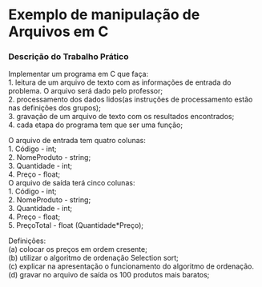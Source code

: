 <h1>Exemplo de manipulação de Arquivos em C</h1>

<h3>Descrição do Trabalho Prático</h3>
<p>Implementar um programa em C que faça:<br/>
1. leitura de um arquivo de texto com as informações de entrada do problema.
O arquivo será dado pelo professor;<br/>
2. processamento dos dados lidos(as instruções de processamento estão nas
definições dos grupos);<br/>
3. gravação de um arquivo de texto com os resultados encontrados;<br/>
4. cada etapa do programa tem que ser uma função;<br/>
</p>

<p>O arquivo de entrada tem quatro colunas:<br/>
1. Código - int;<br/>
2. NomeProduto - string;<br/>
3. Quantidade - int;<br/>
4. Preço - float;<br/>
O arquivo de saída terá cinco colunas:<br/>
1. Código - int;<br/>
2. NomeProduto - string;<br/>
3. Quantidade - int;<br/>
4. Preço - float;<br/>
5. PreçoTotal - float (Quantidade*Preço);<br/>
</p>

<p>
Definições:<br/>
(a) colocar os preços em ordem cresente;<br/>
(b) utilizar o algoritmo de ordenação Selection sort;<br/>
(c) explicar na apresentação o funcionamento do algoritmo de ordenação.<br/>
(d) gravar no arquivo de saída os 100 produtos mais baratos;<br/>
</p>
